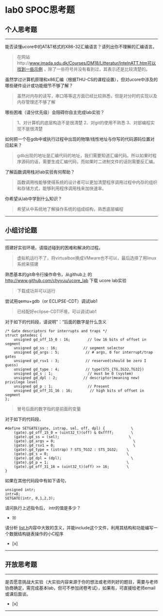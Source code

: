 # lab0 SPOC思考题

## 个人思考题

---

能否读懂ucore中的AT&T格式的X86-32汇编语言？请列出你不理解的汇编语言。

>  在网站http://www.imada.sdu.dk/Courses/DM18/Litteratur/IntelnATT.htm可以找到一些示例
，除了一些符号并没有看到过，其表示还是比较清楚的。

虽然学过计算机原理和x86汇编（根据THU-CS的课程设置），但对ucore中涉及的哪些硬件设计或功能细节不够了解？

>  虽然对内存的读写，串口等等这方面已经比较熟悉，但是对分时的实现以及内存管理还不够了解

哪些困难（请分优先级）会阻碍你自主完成lab实验？

>  1、对计算机的底层构造不是很清楚
   2、对git的使用不熟悉
   3、对部编程实现不是很清楚

如何把一个在gdb中或执行过程中出现的物理/线性地址与你写的代码源码位置对应起来？

>   gdb出现的地址是汇编代码的地址，我们需要知道汇编代码。所以如果时程序源码的话，需要生成汇编代码，而如果时二进制文件的话则需要反汇编。

了解函数调用栈对lab实验有何帮助？

>   函数调用栈能够使得系统的设计者可以更加清楚程序调用过程中内存的组织和存储方式，能够利用程序调用栈来加快速率。

你希望从lab中学到什么知识？

>   希望从中系统地了解操作系统的组成结构，熟悉底层编程
---

## 小组讨论题

---

搭建好实验环境，请描述碰到的困难和解决的过程。

> 虚拟机运行不了，将virtualbox换成VMware也不可以，最后选择了用linux系统来搭建

熟悉基本的git命令行操作命令，从github上
的 http://www.github.com/chyyuu/ucore_lab 下载
ucore lab实验

> 下载成功并可以运行

尝试用qemu+gdb（or ECLIPSE-CDT）调试lab1

> 已经配好eclipse-CDT环境，可以调试lab1

对于如下的代码段，请说明”：“后面的数字是什么含义
```
/* Gate descriptors for interrupts and traps */
struct gatedesc {
    unsigned gd_off_15_0 : 16;        // low 16 bits of offset in segment
    unsigned gd_ss : 16;            // segment selector
    unsigned gd_args : 5;            // # args, 0 for interrupt/trap gates
    unsigned gd_rsv1 : 3;            // reserved(should be zero I guess)
    unsigned gd_type : 4;            // type(STS_{TG,IG32,TG32})
    unsigned gd_s : 1;                // must be 0 (system)
    unsigned gd_dpl : 2;            // descriptor(meaning new) privilege level
    unsigned gd_p : 1;                // Present
    unsigned gd_off_31_16 : 16;        // high bits of offset in segment
};
```


> 冒号后面的数字指的是前面的变量

对于如下的代码段，
```
#define SETGATE(gate, istrap, sel, off, dpl) {            \
    (gate).gd_off_15_0 = (uint32_t)(off) & 0xffff;        \
    (gate).gd_ss = (sel);                                \
    (gate).gd_args = 0;                                    \
    (gate).gd_rsv1 = 0;                                    \
    (gate).gd_type = (istrap) ? STS_TG32 : STS_IG32;    \
    (gate).gd_s = 0;                                    \
    (gate).gd_dpl = (dpl);                                \
    (gate).gd_p = 1;                                    \
    (gate).gd_off_31_16 = (uint32_t)(off) >> 16;        \
}
```

如果在其他代码段中有如下语句，
```
unsigned intr;
intr=8;
SETGATE(intr, 0,1,2,3);
```
请问执行上述指令后， intr的值是多少？

- [x]  

> 

请分析 [list.h](https://github.com/chyyuu/ucore_lab/blob/master/labcodes/lab2/libs/list.h)内容中大致的含义，并能include这个文件，利用其结构和功能编写一个数据结构链表操作的小C程序
- [x]  

> 

---

## 开放思考题

---

是否愿意挑战大实验（大实验内容来源于你的想法或老师列好的题目，需要与老师协商确定，需完成基本lab，但可不参加闭卷考试），如果有，可直接给老师email或课后面谈。
- [x]  

>  

---

